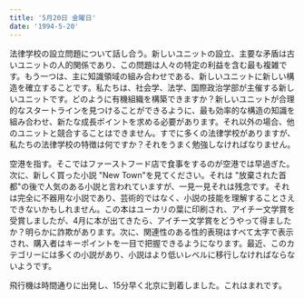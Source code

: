 ```yaml
---
title: '5月20日 金曜日'
date: '1994-5-20'
---
```


法律学校の設立問題について話し合う。新しいユニットの設立、主要な矛盾は古いユニットの人的関係であり、この問題は人々の特定の利益を含む最も複雑です。もう一つは、主に知識領域の組み合わせである、新しいユニットに新しい構造を確立することです。私たちは、社会学、法学、国際政治学部が主催する新しいユニットです。どのように有機組織を構築できますか？新しいユニットが合理的なスタートラインを見つけることができるように、最も効率的な構造の知識を組み合わせ、新たな成長ポイントを求める必要があります。それ以外の場合、他のユニットと競合することはできません。すでに多くの法律学校がありますが、私たちの法律学校の特徴は何ですか？それをうまく勉強しなければなりません。

空港を指す。そこではファーストフード店で食事をするのが空港では早過ぎた。次に、新しく買った小説 "New Town"を見てください。それは "放棄された首都"の後で人気のある小説と言われていますが、一見一見それは残念です。それは完全に不器用な小説であり、芸術的ではなく、小説の技能を理解することさえできないかもしれません。この本はユーカリの葉に印刷され、アイチー文学賞を受賞しましたが、4月に本が出てきたら、アイチー文学賞をどうやって得ましたか？明らかに詐欺があります。次に、関連性のある性的表現はすべて太字で表示され、購入者はキーポイントを一目で把握できるようになります。最近、このカテゴリーには多くの小説があり、小説はより低いレベルに移行しなければならないようです。

飛行機は時間通りに出発し、15分早く北京に到着しました。これはまれです。